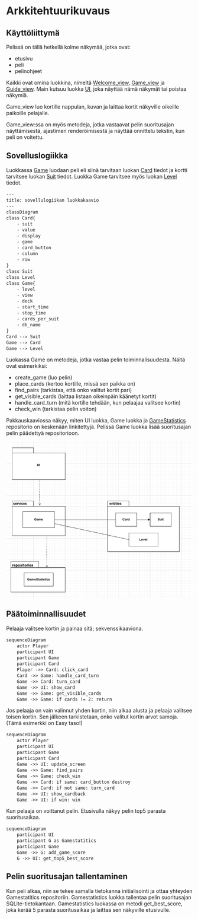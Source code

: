 # Arkkitehtuurikuvaus

## Käyttöliittymä

Pelissä on tällä hetkellä kolme näkymää, jotka ovat:
- etusivu
- peli
- pelinohjeet

Kaikki ovat omina luokkina, nimeltä [Welcome_view](../src/ui/welcome_view.py), [Game_view](../src/ui/game_view.py) ja [Guide_view](../src/ui/how_to_play_guide.py). Main kutsuu luokka [UI](../src/ui/ui.py), joka näyttää nämä näkymät tai poistaa näkymiä.

Game_view luo kortille nappulan, kuvan ja laittaa kortit näkyville oikeille paikoille pelajalle. 

Game_view:ssa on myös metodeja, jotka vastaavat pelin suoritusajan näyttämisestä, ajastimen renderöimisestä ja näyttää onnittelu tekstin, kun peli on voitettu. 

## Sovelluslogiikka

Luokkassa [Game](../src/services/game.py) luodaan peli eli siinä tarvitaan luokan [Card](../src/entities/card.py) tiedot ja kortti tarvitsee luokan [Suit](../src/entities/card_suit.py) tiedot. Luokka Game tarvitsee myös luokan [Level](../src/entities/game_level.py) tiedot.

```mermaid
---
title: sovellulogiikan luokkakaavio
---
classDiagram
class Card{
    - suit
    - value
    - display
    - game
    - card_button
    - column
    - row
}
class Suit
class Level
class Game{
    - level
    - view
    - deck
    - start_time
    - stop_time
    - cards_per_suit
    - db_name
}
Card --> Suit
Game --> Card
Game --> Level
```
Luokassa Game on metodeja, jotka vastaa pelin toiminnalisuudesta.
Näitä ovat esimerkiksi:
- create_game (luo pelin)
- place_cards (kertoo kortille, missä sen paikka on)
- find_pairs (tarkistaa, että onko valitut kortit pari)
- get_visible_cards (laittaa listaan oikeinpäin käänetyt kortit)
- handle_card_turn (mitä kortille tehdään, kun pelaajaa valitsee kortin)
- check_win (tarkistaa pelin voiton)

Pakkauskaaviossa näkyy, miten UI luokka, Game luokka ja [GameStatistics](../src/repositories/game_statitics_repository.py) repositorio  on keskenään linkitettyjä. Pelissä Game luokka lisää suoritusajan pelin päädettyä repositorioon.

![pakkauskuva.png](./kuvat/pakkauskuva.png)

## Päätoiminnallisuudet

Pelaaja valitsee kortin ja painaa sitä; sekvenssikaaviona. 

```mermaid
sequenceDiagram
    actor Player 
    participant UI
    participant Game
    participant Card
    Player ->> Card: click_card
    Card ->> Game: handle_card_turn
    Game ->> Card: turn_card
    Game ->> UI: show_card
    Game ->> Game: get_visible_cards
    Game ->> Game: if cards != 2: return
```

Jos pelaaja on vain valinnut yhden kortin, niin alkaa alusta ja pelaaja valitsee toisen kortin. Sen jälkeen tarkistetaan, onko valitut kortin arvot samoja. (Tämä esimerkki on Easy taso!)

```mermaid
sequenceDiagram
    actor Player 
    participant UI
    participant Game
    participant Card
    Game ->> UI: update_screen
    Game ->> Game: find_pairs
    Game ->> Game: check_win
    Game ->> Card: if same: card_button destroy
    Game ->> Card: if not same: turn_card
    Game ->> UI: show_cardback
    Game ->> UI: if win: win
```

Kun pelaaja on voittanut pelin. Etusivulla näkyy pelin top5 parasta suoritusaikaa.

```mermaid
sequenceDiagram
    participant UI
    participant G as Gamestatitics
    participant Game
    Game ->> G: add_game_score
    G ->> UI: get_top5_best_score
```    

## Pelin suoritusajan tallentaminen

Kun peli alkaa, niin se tekee samalla tietokanna initialisointi ja ottaa yhteyden Gamestatitics repositoriin.
Gamestatistics luokka tallentaa pelin suoritusajan SQLite-tietokantaan. Gamestatistics luokassa on metodi get_best_score, joka kerää 5 parasta suoritusaikaa ja laittaa sen näkyville etusivulle. 


